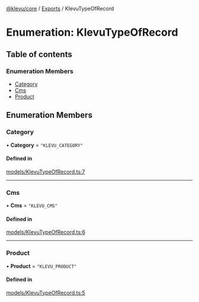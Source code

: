 [@klevu/core]() / [Exports](../modules.md) / KlevuTypeOfRecord

# Enumeration: KlevuTypeOfRecord

## Table of contents

### Enumeration Members

- [Category](KlevuTypeOfRecord.md#category)
- [Cms](KlevuTypeOfRecord.md#cms)
- [Product](KlevuTypeOfRecord.md#product)

## Enumeration Members

### Category

• **Category** = ``"KLEVU_CATEGORY"``

#### Defined in

[models/KlevuTypeOfRecord.ts:7](https://github.com/klevultd/frontend-sdk/blob/1b37b18/packages/klevu-core/src/models/KlevuTypeOfRecord.ts#L7)

___

### Cms

• **Cms** = ``"KLEVU_CMS"``

#### Defined in

[models/KlevuTypeOfRecord.ts:6](https://github.com/klevultd/frontend-sdk/blob/1b37b18/packages/klevu-core/src/models/KlevuTypeOfRecord.ts#L6)

___

### Product

• **Product** = ``"KLEVU_PRODUCT"``

#### Defined in

[models/KlevuTypeOfRecord.ts:5](https://github.com/klevultd/frontend-sdk/blob/1b37b18/packages/klevu-core/src/models/KlevuTypeOfRecord.ts#L5)
